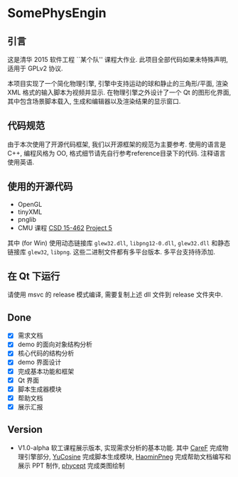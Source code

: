 # SomePhysEngin

## 引言  

这是清华 2015 软件工程 ``某个队'' 课程大作业. 
此项目全部代码如果未特殊声明, 适用于 GPLv2 协议. 

本项目实现了一个简化物理引擎, 引擎中支持运动的球和静止的三角形/平面, 
渲染 XML 格式的输入脚本为视频并显示. 在物理引擎之外设计了一个 Qt 的图形化界面, 
其中包含场景脚本载入, 生成和编辑器以及渲染结果的显示窗口.

## 代码规范

由于本次使用了开源代码框架, 我们以开源框架的规范为主要参考. 
使用的语言是 C++, 编程风格为 OO, 格式细节请先自行参考reference目录下的代码. 
注释语言使用英语. 

## 使用的开源代码
- OpenGL
- tinyXML
- pnglib
- CMU 课程 [CSD 15-462](http://www.cs.cmu.edu/afs/cs/academic/class/15462-f12/www/) 
[Project 5](http://www.cs.cmu.edu/afs/cs/academic/class/15462-f12/www/project/p5.tar.gz)

其中 (for Win) 使用动态链接库 `glew32.dll`, `libpng12-0.dll`, `glew32.dll` 
和静态链接库 `glew32`, `libpng`. 这些二进制文件都有多平台版本. 多平台支持待添加.

## 在 Qt 下运行
请使用 msvc 的 release 模式编译, 需要复制上述 dll 文件到 release 文件夹中.

Done
------
- [X] 需求文档
- [X] demo 的面向对象结构分析
- [X] 核心代码的结构分析
- [X] demo 界面设计
- [X] 完成基本功能和框架
- [X] Qt 界面
- [X] 脚本生成器模块
- [X] 帮助文档
- [X] 展示汇报

## Version
- V1.0-alpha 软工课程展示版本, 实现需求分析的基本功能. 
其中 [CareF](https://github.com/CareF) 完成物理引擎部分, 
[YuCosine](https://github.com/YuCosine) 完成脚本生成模块, 
[HaominPneg](https://github.com/HaominPeng) 完成帮助文档编写和展示 PPT 制作, 
[phycept](https://github.com/phycept) 完成类图绘制